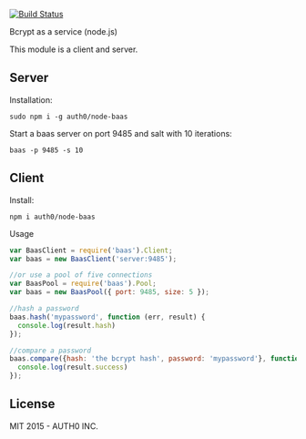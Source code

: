 [![Build Status](https://travis-ci.org/auth0/node-baas)](https://travis-ci.org/auth0/node-baas)

Bcrypt as a service (node.js)


This module is a client and server.

## Server

Installation:

```
sudo npm i -g auth0/node-baas
```

Start a baas server on port 9485 and salt with 10 iterations:

```
baas -p 9485 -s 10
```

## Client

Install:

```
npm i auth0/node-baas
```

Usage

```javascript
var BaasClient = require('baas').Client;
var baas = new BaasClient('server:9485');

//or use a pool of five connections
var BaasPool = require('baas').Pool;
var baas = new BaasPool({ port: 9485, size: 5 });

//hash a password
baas.hash('mypassword', function (err, result) {
  console.log(result.hash)
});

//compare a password
baas.compare({hash: 'the bcrypt hash', password: 'mypassword'}, function (err, result) {
  console.log(result.success)
});

```

## License

MIT 2015 - AUTH0 INC.